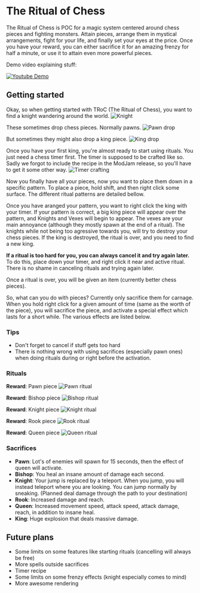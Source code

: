 # The Ritual of Chess
The Ritual of Chess is POC for a magic system centered around chess pieces and fighting monsters. Attain pieces, arrange them in mystical arrangements, fight for your life, and finally set your eyes at the price. Once you have your reward, you can either sacrifice it for an amazing frenzy for half a minute, or use it to attain even more powerful pieces.

Demo video explaining stuff:

[![Youtube Demo](https://img.youtube.com/vi/vwrkvalcN4I/0.jpg)](https://www.youtube.com/watch?v=vwrkvalcN4I)

## Getting started

Okay, so when getting started with TRoC (The Ritual of Chess), you want to find a knight wandering around the world.
![Knight](knight.png)

These sometimes drop chess pieces. Normally pawns.
![Pawn drop](dropPawn.png)

But sometimes they might also drop a king piece.
![King drop](dropKing.png)

Once you have your first king, you're almost ready to start using rituals. You just need a chess timer first. The timer is supposed to be crafted like so. Sadly we forgot to include the recipe in the ModJam release, so you'll have to get it some other way.
![Timer crafting](craftTimer.png)

Now you finally have all your pieces, now you want to place them down in a specific pattern. To place a piece, hold shift, and then right click some surface. The different ritual patterns are detailed bellow.

Once you have aranged your pattern, you want to right click the king with your timer. If your pattern is correct, a big king piece will appear over the pattern, and Knights and Vexes will begin to appear. The vexes are your main annoyance (although they mostly spawn at the end of a ritual). The knights while not being too agressive towards you, will try to destroy your chess pieces. If the king is destroyed, the ritual is over, and you need to find a new king.

**If a ritual is too hard for you, you can always cancel it and try again later.** To do this, place down your timer, and right click it near and active ritual. There is no shame in canceling rituals and trying again later.

Once a ritual is over, you will be given an item (currently better chess pieces).

So, what can you do with pieces?
Currently only sacrifice them for carnage. When you hold right click for a given amount of time (same as the worth of the piece), you will sacrifice the piece, and activate a special effect which lasts for a short while. The various effects are listed below.

### Tips
* Don't forget to cancel if stuff gets too hard
* There is nothing wrong with using sacrifices (especially pawn ones) when doing rituals during or right before the activation.

### Rituals
**Reward**: Pawn piece
![Pawn ritual](ritualPawn.png)

**Reward**: Bishop piece
![Bishop ritual](ritualBishop.png)

**Reward**: Knight piece
![Knight ritual](ritualKnight.png)

**Reward**: Rook piece
![Rook ritual](ritualRook.png)

**Reward**: Queen piece
![Queen ritual](ritualQueen.png)

### Sacrifices
* **Pawn**: Lot's of enemies will spawn for 15 seconds, then the effect of queen will activate.
* **Bishop**: You heal an insane amount of damage each second.
* **Knight**: Your jump is replaced by a teleport. When you jump, you will instead teleport where you are looking. You can jump normally by sneaking. (Planned deal damage through the path to your destination)
* **Rook**: Increased damage and reach.
* **Queen**: Increased movement speed, attack speed, attack damage, reach, in addition to insane heal.
* **King**: Huge explosion that deals massive damage.

## Future plans
* Some limits on some features like starting rituals (cancelling will always be free)
* More spells outside sacrifices
* Timer recipe
* Some limits on some frenzy effects (knight especially comes to mind)
* More awesome rendering
